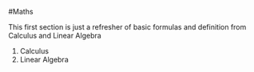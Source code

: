 #Maths

This first section is just a refresher of basic formulas and definition from Calculus and Linear Algebra

1. Calculus
2. Linear Algebra